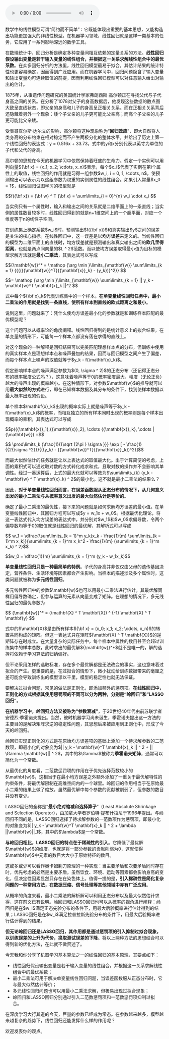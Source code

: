 <audio title="08 机器学习 _ 简约而不简单：线性回归" src="https://static001.geekbang.org/resource/audio/2a/88/2a4b1b3e3d33acee13a49f7000cecd88.mp3" controls="controls"></audio> 
<p>数学中的线性模型可谓“简约而不简单”：它既能体现出重要的基本思想，又能构造出功能更加强大的非线性模型。在机器学习领域，线性回归就是这样一类基本的任务，它应用了一系列影响深远的数学工具。</p>
<p>在数理统计中，回归分析是确定多种变量间相互依赖的定量关系的方法。<strong>线性回归假设输出变量是若干输入变量的线性组合，并根据这一关系求解线性组合中的最优系数</strong>。在众多回归分析的方法里，线性回归模型最易于拟合，其估计结果的统计特性也更容易确定，因而得到广泛应用。而在机器学习中，回归问题隐含了输入变量和输出变量均可连续取值的前提，因而利用线性回归模型可以对任意输入给出对输出的估计。</p>
<p>1875年，从事遗传问题研究的英国统计学家弗朗西斯·高尔顿正在寻找父代与子代身高之间的关系。在分析了1078对父子的身高数据后，他发现这些数据的散点图大致呈直线状态，即父亲的身高和儿子的身高呈正相关关系。而在正相关关系背后还隐藏着另外一个现象：矮个子父亲的儿子更可能比父亲高；而高个子父亲的儿子更可能比父亲矮。</p>
<p>受表哥查尔斯·达尔文的影响，高尔顿将这种现象称为“<strong>回归效应</strong>”，即大自然将人类身高的分布约束在相对稳定而不产生两极分化的整体水平，并给出了历史上第一个线性回归的表达式：y = 0.516x + 33.73，式中的y和x分别代表以英寸为单位的子代和父代的身高。</p>
<p>高尔顿的思想在今天的机器学习中依然保持着旺盛的生命力。假定一个实例可以用列向量${\bf x} = (x_1; x_2; \cdots, x_n)$表示，每个$x_i$代表了实例在第i个属性上的取值，线性回归的作用就是习得一组参数$w_i, i = 0, 1, \cdots, n$，使预测输出可以表示为以这组参数为权重的实例属性的线性组合。如果引入常量$x_0 = 1$，线性回归试图学习的模型就是</p>
<p>$$f({\bf x}) = {\bf w} ^ T {\bf x} = \sum\limits_{i = 0}^{n} w_i \cdot x_i $$</p>
<p>当实例只有一个属性时，输入和输出之间的关系就是二维平面上的一条直线；当实例的属性数目较多时，线性回归得到的就是n+1维空间上的一个超平面，对应一个维度等于n的线性子空间。</p>
<p>在训练集上确定系数$w_i$时，预测输出$f({\bf x})$和真实输出$y$之间的误差是关注的核心指标。在线性回归中，这一误差是以<strong>均方误差</strong>来定义的。当线性回归的模型为二维平面上的直线时，均方误差就是预测输出和真实输出之间的<strong>欧几里得距离</strong>，也就是两点间向量的$L ^ 2$范数。而以使均方误差取得最小值为目标的模型求解方法就是<strong>最小二乘法</strong>，其表达式可以写成</p>
<p>$${\mathbf{w}}^* = \mathop {\arg \min }\limits_{\mathbf{w}} \sum\limits_{k = 1} {{{({{\mathbf{w}}^T}{{\mathbf{x}}_k} - {y_k})}^2}} $$</p>
<p>$$= \mathop {\arg \min }\limits_{\mathbf{w}} \sum\limits_{k = 1} || y_k - \mathbf{w}^T \mathbf{x}_k ||^2 $$</p>
<p>式中每个${\bf x}_k$代表训练集中的一个样本。<strong>在单变量线性回归任务中，最小二乘法的作用就是找到一条直线，使所有样本到直线的欧式距离之和最小</strong>。</p>
<p>说到这里，问题就来了：凭什么使均方误差最小化的参数就是和训练样本匹配的最优模型呢？</p>
<!-- [[[read_end]]] -->
<p>这个问题可以从概率论的角度阐释。线性回归得到的是统计意义上的拟合结果，在单变量的情形下，可能每一个样本点都没有落在求得的直线上。</p>
<p>对这个现象的一种解释是回归结果可以完美匹配理想样本点的分布，但训练中使用的真实样本点是理想样本点和噪声叠加的结果，因而与回归模型之间产生了偏差，而每个样本点上噪声的取值就等于$y_k - f(\mathbf{x}_k)$。</p>
<p>假定影响样本点的噪声满足参数为$(0, \sigma ^ 2)$的正态分布（还记得正态分布的概率密度公式吗？），这意味着噪声等于0的概率密度最大，幅度（无论正负）越大的噪声出现的概率越小。在这种情形下，对参数$\mathbf{w}$的推导就可以用<strong>最大似然的方式</strong>进行，即在已知样本数据及其分布的条件下，找到使样本数据以最大概率出现的假设。</p>
<p>单个样本$\mathbf{x}_k$出现的概率实际上就是噪声等于$y_k - f(\mathbf{x}_k)$的概率，而相互独立的所有样本同时出现的概率则是每个样本出现概率的乘积，其表达式可以写成</p>
<p>$$p({{\mathbf{x}}_1},{{\mathbf{x}}_2}, \cdots {{\mathbf{x}}_k}, \cdots |{\mathbf{w}}) =$$</p>
<p>$$ \prod\limits_k {\frac{1}{{\sqrt {2\pi } \sigma }}} \exp [ - \frac{1}{{2{\sigma ^2}}}{({y_k} - {{\mathbf{w}}^T}{{\mathbf{x}}_k})^2}]$$</p>
<p>而最大似然估计的任务就是让以上表达式的取值最大化。出于计算简便的考虑，上面的乘积式可以通过取对数的方式转化成求和式，且取对数的操作并不会影响其单调性。经过一番运算后，上式的最大化就可以等效为$\sum\limits_{k} (y_k - \mathbf{w} ^ T \mathbf{x}_k) ^ 2$的最小化。这不就是最小二乘法的结果么？</p>
<p>因此，<strong>对于单变量线性回归而言，在误差函数服从正态分布的情况下，从几何意义出发的最小二乘法与从概率意义出发的最大似然估计是等价的</strong>。</p>
<p>确定了最小二乘法的最优性，接下来的问题就是如何求解均方误差的最小值。在单变量线性回归中，其回归方程可以写成$y = w_1x + w_0$。根据最优化理论，将这一表达式代入均方误差的表达式中，并分别对$w_1$和$w_0$求偏导数，令两个偏导数均等于0的取值就是线性回归的最优解，其解析式可以写成</p>
<p>$$ w_1 = \dfrac{\sum\limits_{k = 1}^m y_k(x_k - \frac{1}{m} \sum\limits_{k = 1}^m x_k)}{\sum\limits_{k = 1}^m x_k^2 - \frac{1}{m} (\sum\limits_{k = 1}^m x_k) ^ 2}$$</p>
<p>$$w_0 = \dfrac{1}{m} \sum\limits_{k = 1}^m (y_k - w_1x_k)$$</p>
<p><strong>单变量线性回归只是一种最简单的特例</strong>。子代的身高并非仅仅由父母的遗传基因决定，营养条件、生活环境等因素都会产生影响。当样本的描述涉及多个属性时，这类问题就被称为<strong>多元线性回归</strong>。</p>
<p>多元线性回归中的参数$\mathbf{w}$也可以用最小二乘法进行估计，其最优解同样用偏导数确定，但参与运算的元素从向量变成了矩阵。在理想的情况下，多元线性回归的最优参数为</p>
<p>$$ {\mathbf{w}}^* = (\mathbf{X} ^ T  \mathbf{X}) ^ {-1}  \mathbf{X} ^ T  \mathbf{y} $$</p>
<p>式中的$\mathbf{X}$是由所有样本${\bf x} = (x_0; x_1; x_2; \cdots, x_n)$的转置共同构成的矩阵。但这一表达式只在矩阵$(\mathbf{X} ^ T  \mathbf{X})$的逆矩阵存在时成立。在大量复杂的实际任务中，每个样本中属性的数目甚至会超过训练集中的样本总数，此时求出的最优解${\mathbf{w}}^*$就不是唯一的，解的选择将依赖于学习算法的归纳偏好。</p>
<p>但不论采用怎样的选取标准，存在多个最优解都是无法改变的事实，这也意味着过拟合的产生。更重要的是，在过拟合的情形下，微小扰动给训练数据带来的毫厘之差可能会导致训练出的模型谬以千里，模型的稳定性也就无法保证。</p>
<p>要解决过拟合问题，常见的做法是正则化，即添加额外的惩罚项。<strong>在线性回归中，正则化的方式根据其使用惩罚项的不同可以分为两种，分别是“岭回归”和“LASSO回归”</strong>。</p>
<p><strong>在机器学习中，岭回归方法又被称为“参数衰减”</strong>，于20世纪40年代由前苏联学者安德烈·季霍诺夫提出。当然，彼时机器学习尚未诞生，季霍诺夫提出这一方法的主要目的是解决矩阵求逆的稳定性问题，其思想后来被应用到正则化中，形成了今天的岭回归。</p>
<p>岭回归实现正则化的方式是在原始均方误差项的基础上添加一个待求解参数的二范数项，即最小化的对象变为$|| y_k - \mathbf{w}^T \mathbf{x}_k || ^ 2 + || \Gamma \mathbf{w}|| ^ 2$，其中的$\Gamma$被称为<strong>季霍诺夫矩阵</strong>，通常可以简化为一个常数。</p>
<p>从最优化的角度看，二范数惩罚项的作用在于优先选择范数较小的$\mathbf{w}$，这相当于在最小均方误差之外额外添加了一重关于最优解特性的约束条件，将最优解限制在高维空间内的一个球里。岭回归的作用相当于在原始最小二乘的结果上做了缩放，虽然最优解中每个参数的贡献被削弱了，但参数的数目并没有变少。</p>
<p>LASSO回归的全称是“<strong>最小绝对缩减和选择算子</strong>”（Least Absolute Shrinkage and Selection Operator），由加拿大学者罗伯特·提布什拉尼于1996年提出。与岭回归不同的是，LASSO回归选择了待求解参数的一范数项作为惩罚项，即最小化的对象变为$|| y_k - \mathbf{w}^T \mathbf{x}_k || ^ 2 + \lambda ||\mathbf{w}||_1$，其中的$\lambda$是一个常数。</p>
<p><strong>与岭回归相比，LASSO回归的特点在于稀疏性的引入</strong>。它降低了最优解$\mathbf{w}$的维度，也就是将一部分参数的贡献削弱为0，这就使得$\mathbf{w}$中元素的数目大大小于原始特征的数目。</p>
<p>这或多或少可以看作奥卡姆剃刀原理的一种实现：当主要矛盾和次要矛盾同时存在时，优先考虑的必然是主要矛盾。虽然饮食、环境、运动等因素都会影响身高的变化，但决定性因素显然只存在在染色体上。值得一提的是，<strong>引入稀疏性是简化复杂问题的一种常用方法，在数据压缩、信号处理等其他领域中亦有广泛应用</strong>。</p>
<p>从概率的角度来看，最小二乘法的解析解可以利用正态分布以及最大似然估计求得，这在前文已有说明。岭回归和LASSO回归也可以从概率的视角进行阐释：岭回归是在$w_i$满足正态先验分布的条件下，用最大后验概率进行估计得到的结果；LASSO回归是在$w_i$满足拉普拉斯先验分布的条件下，用最大后验概率进行估计得到的结果。</p>
<p><strong>但无论岭回归还是LASSO回归，其作用都是通过惩罚项的引入抑制过拟合现象，以训练误差的上升为代价，换取测试误差的下降</strong>。将以上两种方法的思想结合可以得到新的优化方法，在此就不做赘述了。</p>
<p>今天我和你分享了机器学习基本算法之一的线性回归的基本原理，其要点如下：</p>
<ul>
<li>线性回归假设输出变量是若干输入变量的线性组合，并根据这一关系求解线性组合中的最优系数；</li>
<li>最小二乘法可用于解决单变量线性回归问题，当误差函数服从正态分布时，它与最大似然估计等价；</li>
<li>多元线性回归问题也可以用最小二乘法求解，但极易出现过拟合现象；</li>
<li>岭回归和LASSO回归分别通过引入二范数惩罚项和一范数惩罚项抑制过拟合。</li>
</ul>
<p>在深度学习大行其道的今天，巨量的参数已经成为常态。在参数越来越多，模型越来越复杂的趋势下，线性回归还能发挥什么样的作用呢？</p>
<p>欢迎发表你的观点。</p>
<p><img src="https://static001.geekbang.org/resource/image/c2/3d/c213a86d22def0da9a92fe3092605f3d.jpg" alt="" /></p>
